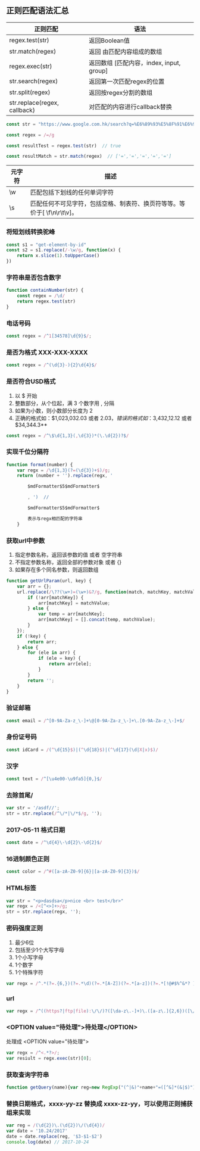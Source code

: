 ## 正则匹配语法汇总

| 正则匹配          | 语法                                    |
|-------------------|-----------------------------------------|
| regex.test(str)   | 返回Boolean值                           |
| str.match(regex)  | 返回 由匹配内容组成的数组               |
| regex.exec(str)   | 返回数组  [匹配内容，index, input, group] |
| str.search(regex) | 返回第一次匹配regex的位置               |
| str.split(regex)  | 返回按regex分割的数组                   |
| str.replace(regex, callback)  | 对匹配的内容进行callback替换                 |


```js
const str = "https://www.google.com.hk/search?q=%E6%89%93%E5%8F%91%E6%96%AF%E8%92%82%E8%8A%AC&oq=%E6%89%93%E5%8F%91%E6%96%AF%E8%92%82%E8%8A%AC&aqs=chrome..69i57.1222j1j7&sourceid=chrome&ie=UTF-8"

const regex = /=/g

const resultTest = regex.test(str)  // true

const resultMatch = str.match(regex)  // ['=','=','=','=','=']


```


 元字符          | 描述                                   |
|-------------------|-----------------------------------------|
| \w   | 匹配包括下划线的任何单词字符                          |
| \s  | 匹配任何不可见字符，包括空格、制表符、换页符等等。等价于[ \f\n\r\t\v]。               |
 

### 将短划线转换驼峰

``` js
const s1 = "get-element-by-id"
const s2 = s1.replace(/-\w/g, function(x) {
    return x.slice(1).toUpperCase()
})
```

### 字符串是否包含数字

``` js
function containNumber(str) {
    const regex = /\d/
    return regex.test(str)
}
```

### 电话号码

``` js
const regex = /^1[34578]\d{9}$/;
```

### 是否为格式 XXX-XXX-XXXX

``` js
const regex = /^(\d{3}-){2}\d{4}$/
```

### 是否符合USD格式

1. 以 $ 开始
2. 整数部分，从个位起，满 3 个数字用 , 分隔
3. 如果为小数，则小数部分长度为 2
4. 正确的格式如：$1,023,032.03 或者 $2.03，错误的格式如：$3,432,12.12 或者 $34,344.3**

``` js
const regex = /^\$\d{1,3}(,\d{3})*(\.\d{2})?$/
```

### **实现千位分隔符**

``` js
function format(number) {
    var regx = /\d{1,3}(?=(\d{3})+$)/g;
    return (number + '').replace(regx, '

        $mdFormatter$5$mdFormatter$

        , ')  // 

        $mdFormatter$5$mdFormatter$

        表示与regx相匹配的字符串
    }
```

### **获取url中参数**

1. 指定参数名称，返回该参数的值 或者 空字符串
2. 不指定参数名称，返回全部的参数对象 或者 {}
3. 如果存在多个同名参数，则返回数组

``` js
function getUrlParam(url, key) {
    var arr = {};
    url.replace(/\??(\w+)=(\w+)&?/g, function(match, matchKey, matchValue) {
        if (!arr[matchKey]) {
            arr[matchKey] = matchValue;
        } else {
            var temp = arr[matchKey];
            arr[matchKey] = [].concat(temp, matchValue);
        }
    });
    if (!key) {
        return arr;
    } else {
        for (ele in arr) {
            if (ele = key) {
                return arr[ele];
            }
        }
        return '';
    }
}
```

### 验证邮箱

``` js
const email = /^[0-9A-Za-z_\-]+\@[0-9A-Za-z_\-]+\.[0-9A-Za-z_\-]+$/
```

### 身份证号码

``` js
const idCard = /(^\d{15}$)|(^\d{18}$)|(^\d{17}(\d|X|x)$)/
```

### 汉字

``` js
const text = /^[\u4e00-\u9fa5]{0,}$/
```

### 去除首尾/

``` js
var str = '/asdf//';
str = str.replace(/^\/*|\/*$/g, '');
```

### 2017-05-11 格式日期

``` js
const date = /^\d{4}\-\d{2}\-\d{2}$/
```

### 16进制颜色正则

``` js
const color = /^#([a-zA-Z0-9]{6}|[a-zA-Z0-9]{3})$/
```  

### **HTML标签**

``` js
var str = "<p>dasdsa</p>nice <br> test</br>"
var regx = /<[^<>]+>/g;
str = str.replace(regx, '');
```

### 密码强度正则

1. 最少6位
2. 包括至少1个大写字母
3. 1个小写字母
4. 1个数字
5. 1个特殊字符

``` js
var regx = /^.*(?=.{6,})(?=.*\d)(?=.*[A-Z])(?=.*[a-z])(?=.*[!@#$%^&*? ]).*$/;
```

### url

``` js
var regx = /^((https?|ftp|file):\/\/)?([\da-z\.-]+)\.([a-z\.]{2,6})([\/\w \.-]*)*\/?$/;
```

### \<OPTION value="待处理">待处理\</OPTION>

处理成 \<OPTION value="待处理">

``` js
var regx = /^<.*?>/;
var resiult = regx.exec(str)[0];
```

### 获取查询字符串
```js
function getQuery(name){var reg=new RegExp("(^|&)"+name+"=([^&]*(&|$)"); var r=window.location.search.substr(1).match(reg); if(r!=null) return unescape(r[2]); return null; }
```

### 替换日期格式，xxxx-yy-zz 替换成 xxxx-zz-yy，可以使用正则捕获组来实现
```js
var reg = /(\d{2})\.(\d{2})\/(\d{4})/
var date = '10.24/2017'
date = date.replace(reg, '$3-$1-$2')
console.log(date) // 2017-10-24
```

